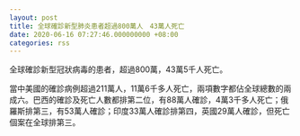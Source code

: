 ```yaml
---
layout: post
title: 全球確診新型肺炎患者超過800萬人　43萬人死亡
date: 2020-06-16 07:27:46.000000000 +08:00
categories: rss
---
```


全球確診新型冠狀病毒的患者，超過800萬，43萬5千人死亡。

當中美國的確診病例超過211萬人，11萬6千多人死亡，兩項數字都佔全球總數的兩成六。巴西的確診及死亡人數都排第二位，有88萬人確診，4萬3千多人死亡；俄羅斯排第三，有53萬人確診；印度33萬人確診排第四，英國29萬人確診，但死亡個案在全球排第三。
